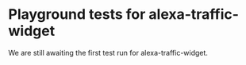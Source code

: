 # Playground tests for alexa-traffic-widget
We are still awaiting the first test run for alexa-traffic-widget.
